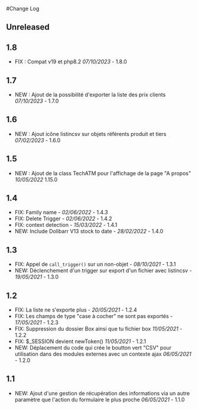 #Change Log

## Unreleased

## 1.8
- FIX : Compat v19 et php8.2 *07/10/2023* - 1.8.0

## 1.7
- NEW : Ajout de la possibilité d'exporter la liste des prix clients *07/10/2023* - 1.7.0

## 1.6
- NEW : Ajout icône listincsv sur objets référents produit et tiers *07/02/2023* - 1.6.0

## 1.5
- NEW : Ajout de la class TechATM pour l'affichage de la page "A propos" *10/05/2022* 1.15.0

## 1.4
- FIX: Family name - *02/06/2022* - 1.4.3
- FIX: Delete Trigger - *02/06/2022* - 1.4.2
- FIX: context detection - *15/03/2022* - 1.4.1
- NEW: Include Dolibarr V13 stock to date - *28/02/2022* - 1.4.0

## 1.3
- FIX: Appel de `call_trigger()` sur un non-objet - *08/10/2021* - 1.3.1
- NEW: Déclenchement d'un trigger sur export d'un fichier avec listincsv - *19/05/2021* - 1.3.0

## 1.2
- FIX: La liste ne s'exporte plus - *20/05/2021* - 1.2.4
- FIX: Les champs de type "case à cocher" ne sont pas exportés - *17/05/2021* - 1.2.3
- FIX: Suppression du dossier Box ainsi que tu fichier box *11/05/2021* - 1.2.2
- FIX: $_SESSION devient newToken() *11/05/2021* - 1.2.1
- NEW: Déplacement du code qui crée le boutton vert "CSV" pour utilisation dans des modules externes avec un contexte ajax *06/05/2021* - 1.2.0

## 1.1
- NEW: Ajout d'une gestion de récupération des informations via un autre paramètre que l'action du formulaire le plus proche *06/05/2021* - 1.1.0
